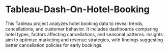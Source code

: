 # Tableau-Dash-On-Hotel-Booking
This Tableau project analyzes hotel booking data to reveal trends, cancellations, and customer behavior. It includes dashboards comparing hotel types, factors affecting cancellations, and seasonal patterns. Insights aim to optimize marketing and revenue strategies, with findings suggesting better cancellation policies for early bookings.
